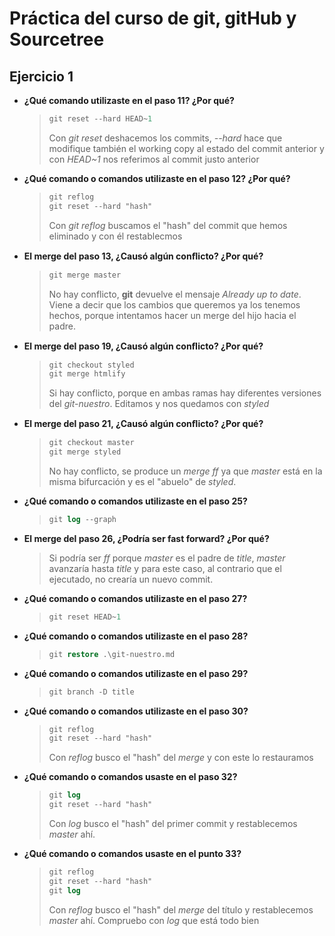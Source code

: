 # Práctica del curso de git, gitHub y Sourcetree

## Ejercicio 1

-  **¿Qué comando utilizaste en el paso 11? ¿Por qué?**

   > ```ps
   > git reset --hard HEAD~1
   > ```
   >
   > Con _git reset_ deshacemos los commits, _--hard_ hace que modifique también el working copy al estado del commit anterior y con _HEAD~1_ nos referimos al commit justo anterior

-  **¿Qué comando o comandos utilizaste en el paso 12? ¿Por qué?**

   > ```ps
   > git reflog
   > git reset --hard "hash"
   > ```
   >
   > Con _git reflog_ buscamos el "hash" del commit que hemos eliminado y con él restablecmos

-  **El merge del paso 13, ¿Causó algún conﬂicto? ¿Por qué?**

   > ```ps
   > git merge master
   > ```
   >
   > No hay conflicto, **git** devuelve el mensaje _Already up to date_. Viene a decir que los cambios que queremos ya los tenemos hechos, porque intentamos hacer un merge del hijo hacia el padre.

-  **El merge del paso 19, ¿Causó algún conﬂicto? ¿Por qué?**

   > ```ps
   > git checkout styled
   > git merge htmlify
   > ```
   >
   > Si hay conflicto, porque en ambas ramas hay diferentes versiones del _git-nuestro_. Editamos y nos quedamos con _styled_

-  **El merge del paso 21, ¿Causó algún conﬂicto? ¿Por qué?**

   > ```ps
   > git checkout master
   > git merge styled
   > ```
   >
   > No hay conflicto, se produce un _merge ff_ ya que _master_ está en la misma bifurcación y es el "abuelo" de _styled_.

-  **¿Qué comando o comandos utilizaste en el paso 25?**

   > ```ps
   > git log --graph
   > ```

-  **El merge del paso 26, ¿Podría ser fast forward? ¿Por qué?**

   > Si podría ser _ff_ porque _master_ es el padre de _title_, _master_ avanzaría hasta _title_ y para este caso, al contrario que el ejecutado, no crearía un nuevo commit.

-  **¿Qué comando o comandos utilizaste en el paso 27?**

   > ```ps
   > git reset HEAD~1
   > ```

-  **¿Qué comando o comandos utilizaste en el paso 28?**

   > ```ps
   > git restore .\git-nuestro.md
   > ```

-  **¿Qué comando o comandos utilizaste en el paso 29?**

   > ```ps
   > git branch -D title
   > ```

-  **¿Qué comando o comandos utilizaste en el paso 30?**

   > ```ps
   > git reflog
   > git reset --hard "hash"
   > ```
   >
   > Con _reflog_ busco el "hash" del _merge_ y con este lo restauramos

-  **¿Qué comando o comandos usaste en el paso 32?**

   > ```ps
   > git log
   > git reset --hard "hash"
   > ```
   >
   > Con _log_ busco el "hash" del primer commit y restablecemos _master_ ahí.

-  **¿Qué comando o comandos usaste en el punto 33?**

   > ```ps
   > git reflog
   > git reset --hard "hash"
   > git log
   > ```
   >
   > Con _reflog_ busco el "hash" del _merge_ del título y restablecemos _master_ ahí. Compruebo con _log_ que está todo bien
